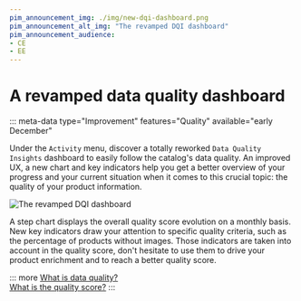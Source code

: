 ```yaml
---
pim_announcement_img: ./img/new-dqi-dashboard.png
pim_announcement_alt_img: "The revamped DQI dashboard"
pim_announcement_audience:
- CE
- EE
---
```


# A revamped data quality dashboard
::: meta-data type="Improvement" features="Quality" available="early December"

Under the `Activity` menu, discover a totally reworked `Data Quality Insights` dashboard to easily follow the catalog's data quality. An improved UX, a new chart and key indicators help you get a better overview of your progress and your current situation when it comes to this crucial topic: the quality of your product information.

![The revamped DQI dashboard](../img/new-dqi-dashboard.png)

A step chart displays the overall quality score evolution on a monthly basis.  
New key indicators draw your attention to specific quality criteria, such as the percentage of products without images. Those indicators are taken into account in the quality score, don't hesitate to use them to drive your product enrichment and to reach a better quality score.

::: more
[What is data quality?](../articles/understand-data-quality.html)  
[What is the quality score?](../articles/understand-data-quality.html#how-is-the-quality-score-calculated)
:::
